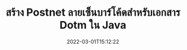 ---
############################# Static ############################
layout: "auto-gen-signature"
date: 2022-03-01T15:12:22
draft: false
operation: Sign
signaturetype: Barcode
codetype: Postnet
fileformat: Dotm
productName: Java
lang: th
productCode: java
otherformats: pdf doc docx docm dot dotm dotx odt ott rtf xls xlsx xlsm xlsb csv ods ots xltx xltm ppt pptx pps ppsx odp otp potx potm pptm ppsm png jpg bmp gif tiff svg webp wmf
breadcrumb: Put  Barcode signature on Dotm for Java

############################# Head ############################
head_title: "eSign Dotm เอกสารด้วยบาร์โค้ด Postnet ใน Java"
head_description: "สร้าง Postnet Barcode Signature และใส่ลงในเอกสาร Dotm ด้วย Java โดยใช้โค้ดสองสามบรรทัด ใช้ GroupDocs Document Signature API สำหรับการลงนามรูปแบบไฟล์ต่างๆ"

############################# Header ############################
title: "สร้าง Postnet ลายเซ็นบาร์โค้ดสำหรับเอกสาร Dotm ใน Java"
description: "eSign เอกสารทางธุรกิจ Dotm ของคุณด้วยบาร์โค้ด Postnet สร้างลายเซ็นบาร์โค้ดอย่างรวดเร็วและง่ายดายด้วยรหัสสองสามบรรทัดเพื่อตั้งค่าตัวเลือกการเซ็นชื่อ"
bg_image: "https://cms.admin.containerize.com/templates/aspose/App_Themes/V3/images/bg/header1.png"
bg_overlay: false
button:
    enable: true

############################# SubMenu ############################
submenu:
    enable: true

    left:
        img_alt: "GroupDocs.Signature for Java"
        image: "https://cms.admin.containerize.com/templates/groupdocs/images/product-logos/90x90-noborder/groupdocs-signature-java.png"
        product: "GroupDocs.Signature"
        platform: "Java"



############################# About ############################
about:
    enable: true
    title: "เกี่ยวกับ API ลายเซ็นบาร์โค้ด GroupDocs.Signature for Java"
    content: |
        [GroupDocs.Signature for Java](https://products.groupdocs.com/signature/java/) เป็น API ที่ง่ายและรวดเร็วในการจัดการการลงนามเอกสารดิจิทัลโดยใช้ประเภทบาร์โค้ด เช่น UPCA, UPCE, EAN13, EAN14, Code39, Code39Extended, Code128, Codabar, Postnet, ISBN , ITF14 และอื่นๆ อีกมากมาย ลูกค้าสามารถสร้างบาร์โค้ดได้อย่างง่ายดายโดยระบุข้อความที่ต้องการและใส่ลงใน PDF, เอกสาร Microsoft Office Words, เวิร์กบุ๊ก Microsoft Office Excel, งานนำเสนอ MS PowerPoint, ไฟล์ Adobe Photoshop และรูปแบบรูปภาพต่างๆ บาร์โค้ดที่อยู่ในเอกสารสามารถอัปเดต ค้นหา ตรวจสอบ ลบ หรือดูตัวอย่างได้ นอกจากนี้ยังรองรับการปรับแต่งบาร์โค้ดอีกด้วย
    

############################# Steps ############################
steps:
    enable: true
    title_left: "ขั้นตอนในการลงนาม Dotm กับ Barcode ใน Java"
    content_left: |
        [GroupDocs.Signature for Java](https://products.groupdocs.com/signature/java/) ให้ความสามารถในการลงนามในเอกสาร Dotm ด้วยลายเซ็น Barcode อย่างรวดเร็วและง่ายดาย
        
        * สร้างอินสแตนซ์ของคลาส Signature โดยให้ไฟล์ Dotm ที่ควรเซ็นชื่อเป็นเส้นทางหรือสตรีมหน่วยความจำ
        * สร้างอินสแตนซ์คลาส SignOptions และตั้งค่าข้อมูลที่ต้องการทั้งหมด
        * เรียกใช้เมธอด Signature.Sign() ผ่านไฟล์เอาต์พุต Dotm หรือสตรีมหน่วยความจำ

    title_right: " ความต้องการของระบบ"
    content_right: |
        GroupDocs.Signature for Java ได้รับการสนับสนุนบนแพลตฟอร์มและระบบปฏิบัติการหลักทั้งหมด ก่อนดำเนินการโค้ดด้านล่าง โปรดตรวจสอบให้แน่ใจว่าคุณได้ติดตั้งข้อกำหนดเบื้องต้นต่อไปนี้ไว้ในระบบของคุณแล้ว

        * ระบบปฏิบัติการ: Microsoft Windows, Linux, MacOS
        * สภาพแวดล้อมการพัฒนา: NetBeans, Intellij IDEA, Eclipse, etc.
        * Java runtime: J2SE 6.0 and above
        * รับ GroupDocs.Signature for Java ล่าสุดจาก [Maven](https://repository.groupdocs.com/webapp/#/artifacts/browse/tree/General/repo/com/groupdocs/groupdocs-signature)
         
    code: |
        ```java    
                
        // Set up input Dotm file
        String filePath = "input.dotm";
        // Set up output file
        String outputFilePath = "output.dotm";

        // Instantiate Signature for input file
        Signature signature = new Signature(filePath);

        // create barcode option with predefined barcode text
        BarcodeSignOptions options = new BarcodeSignOptions("John Smith");

        // setup Barcode encoding type
        options.setEncodeType(BarcodeTypes.Postnet);

        // set signature position
        options.setLeft(50);
        options.setTop(50);
        options.setWidth(200);
        options.setHeight(50);

        // sign Dotm document
        SignResult result = signature.sign(outputFilePath, options);

        ```

############################# Demos ############################
demos:
    enable: true
    title: "การลงนามเอกสาร Dotm ด้วย Barcode Live Demo"
    content: |
       ลงชื่อไฟล์ Dotm ด้วยลายเซ็นต่างๆ ทันทีโดยไปที่เว็บไซต์ [GroupDocs.Signature App](https://products.groupdocs.app/signature/family) สาธิตออนไลน์ฟรีรอคุณอยู่

        
############################# About Formats ############################
about_formats:
    enable: true
    format:
        # format loop
        - icon: "fas fa-barcode"
          title: "About Postnet Barcode"
          content: |
            POSTNET (เทคนิคการเข้ารหัสตัวเลขทางไปรษณีย์) เป็นสัญลักษณ์บาร์โค้ดที่ใช้โดยบริการไปรษณีย์ของสหรัฐอเมริกาเพื่อช่วยในการส่งจดหมาย
          characterset: |
             ตัวเลข (0-9)
          textcapacity: |
             มากถึง 11 ตัวอักษร
          image: |
             iVBORw0KGgoAAAANSUhEUgAAACcAAAAjCAYAAAAXMhMjAAAAAXNSR0IArs4c6QAAAARnQU1BAACxjwv8YQUAAAAJcEhZcwAADsMAAA7DAcdvqGQAAACeSURBVFhH7c7BCkMxEELR/P9Pp1LoRrCXpi4Cbw5kIRKZtS82x52a407Ncae+HrfWer8Pyr+i/3NcQv/nuIT+z3EJ/X/Ocf9mlxuhsXZ2uREaa2eXG6Gxdna5ERprZ5cbobF2drkRGmtnlxuhsXZ2uREaa2eXG6Gxdna5ERprZ5cbobF2drkRGmtnlxuhsXZ2ubnAHHdqjjt18XF7vwDevzbHqsQWPwAAAABJRU5ErkJggg==

          link: ""

############################# More Formats ############################
more_formats:
    enable: true
    title: "ลายเซ็น Barcode อื่นๆ ที่รองรับสำหรับ Java"
    content: |
        "คุณยังสามารถเซ็นชื่อ Dotm ด้วยลายเซ็นประเภทอื่นๆ โปรดดูรายการด้านล่าง"
    format: 
        
       
back_to_top:
    enable: true
---